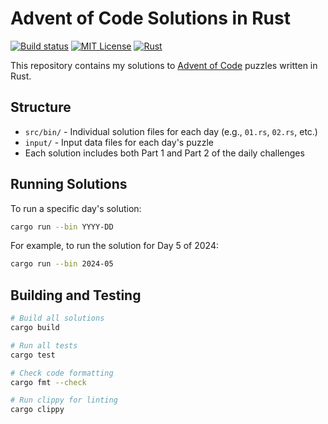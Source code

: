 # Advent of Code Solutions in Rust

[![Build status](https://github.com/forketyfork/aoc-rust/actions/workflows/build.yml/badge.svg)](https://github.com/forketyfork/aoc-rust/actions/workflows/build.yml)
[![MIT License](https://img.shields.io/badge/license-MIT-blue.svg)](LICENSE)
[![Rust](https://img.shields.io/badge/language-Rust-orange.svg)](https://www.rust-lang.org/)

This repository contains my solutions to [Advent of Code](https://adventofcode.com/) puzzles written in Rust.

## Structure

- `src/bin/` - Individual solution files for each day (e.g., `01.rs`, `02.rs`, etc.)
- `input/` - Input data files for each day's puzzle
- Each solution includes both Part 1 and Part 2 of the daily challenges

## Running Solutions

To run a specific day's solution:

```bash
cargo run --bin YYYY-DD
```

For example, to run the solution for Day 5 of 2024:

```bash
cargo run --bin 2024-05
```

## Building and Testing

```bash
# Build all solutions
cargo build

# Run all tests
cargo test

# Check code formatting
cargo fmt --check

# Run clippy for linting
cargo clippy
```
